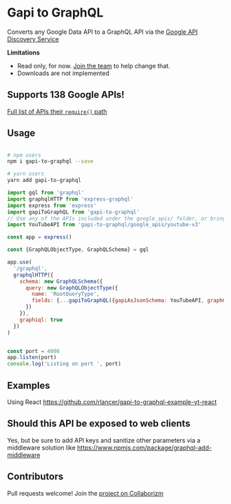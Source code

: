 # Gapi to GraphQL 

Converts any Google Data API to a GraphQL API via the [Google API Discovery Service](https://developers.google.com/discovery/)

**Limitations** 

* Read only, for now. [ Join the team](https://www.collaborizm.com/project/Skkk3bBA-) to help change that. 
* Downloads are not implemented 


## Supports 138 Google APIs!

[Full list of APIs their `require()` path](/docs/GoogleAPIs.md)

## Usage

```bash

# npm users
npm i gapi-to-graphql --save

# yarn users 
yarn add gapi-to-graphql 
``` 

```javascript
import gql from 'graphql'
import graphqlHTTP from 'express-graphql'
import express from 'express'
import gapiToGraphQL from 'gapi-to-graphql'
// Use any of the APIs included under the google_apis/ folder, or bring your own API descriptor 
import YouTubeAPI from 'gapi-to-graphql/google_apis/youtube-v3'

const app = express()

const {GraphQLObjectType, GraphQLSchema} = gql

app.use(
  '/graphql',
  graphqlHTTP({
    schema: new GraphQLSchema({
      query: new GraphQLObjectType({
        name: 'RootQueryType',
        fields: {...gapiToGraphQL({gapiAsJsonSchema: YouTubeAPI, graphQLModule: gql})}
      })
    }),
    graphiql: true
  })
)


const port = 4000
app.listen(port)
console.log('Listing on port ', port)
```

## Examples 
Using React https://github.com/rlancer/gapi-to-graphql-example-yt-react

## Should this API be exposed to web clients

Yes, but be sure to add API keys and sanitize other parameters via a middleware solution like https://www.npmjs.com/package/graphql-add-middleware 


## Contributors 

Pull requests welcome!
Join the [project on Collaborizm](https://www.collaborizm.com/project/Skkk3bBA-)

